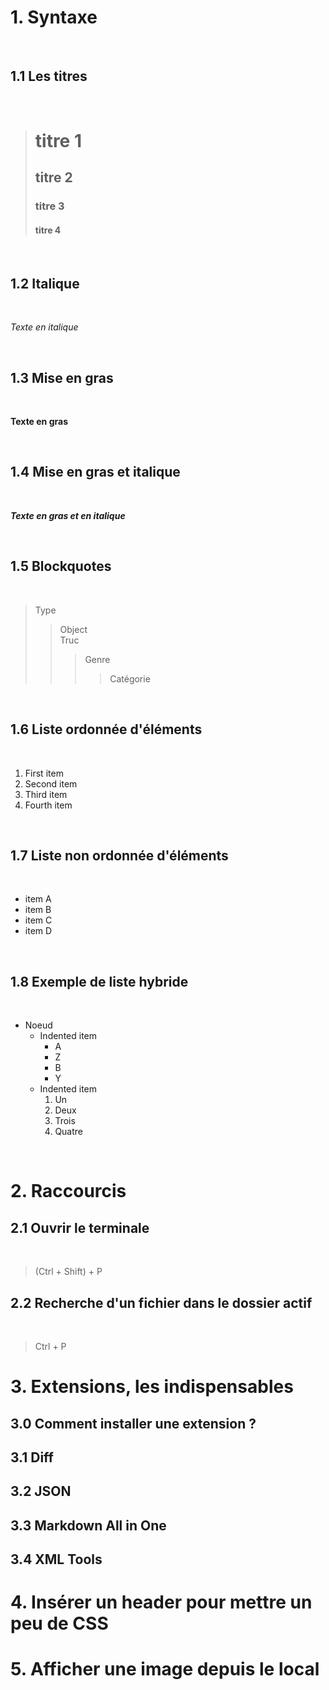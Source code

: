 # 1. Syntaxe
<br>

## 1.1 Les titres
<br>

># titre 1
>## titre 2
>### titre 3
>#### titre 4

<br>

## 1.2 Italique
<br>

*Texte en italique*

<br>

## 1.3 Mise en gras
<br>

**Texte en gras**

<br>

## 1.4 Mise en gras et italique
<br>

***Texte en gras et en italique***

<br>

## 1.5 Blockquotes
<br>

>Type <br>
>>Object<br>
>>Truc<br>
>>>Genre<br>
>>>>Catégorie

<br>

## 1.6 Liste ordonnée d'éléments
<br>

1. First item
2. Second item
3. Third item
4. Fourth item

<br>

## 1.7 Liste non ordonnée d'éléments
<br>

- item A
- item B
- item C
- item D

<br>

## 1.8 Exemple de liste hybride
<br>

- Noeud
    - Indented item
        - A
        - Z
        - B
        - Y
    - Indented item
        1. Un
        2. Deux
        3. Trois
        4. Quatre

<br>

# 2. Raccourcis

## 2.1 Ouvrir le terminale
<br>

> (Ctrl + Shift) + P

## 2.2 Recherche d'un fichier dans le dossier actif
<br>

> Ctrl + P

# 3. Extensions, les indispensables

## 3.0 Comment installer une extension ?

## 3.1 Diff

## 3.2 JSON

## 3.3 Markdown All in One

## 3.4 XML Tools

# 4. Insérer un header pour mettre un peu de CSS

# 5. Afficher une image depuis le local